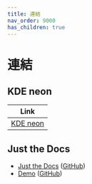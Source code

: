 ```yaml
---
title: 連結
nav_order: 9000
has_children: true
---
```



# 連結


## KDE neon

| Link |
| ---- |
| [KDE neon](https://neon.kde.org/) |


## Just the Docs

* [Just the Docs](https://pmarsceill.github.io/just-the-docs/) ([GitHub](https://github.com/pmarsceill/just-the-docs))
* [Demo](https://pmarsceill.github.io/jtd-remote/) ([GitHub](https://github.com/pmarsceill/jtd-remote))
